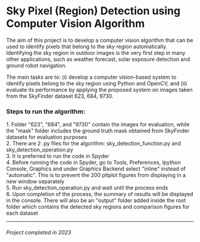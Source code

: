 # Sky Pixel (Region) Detection using Computer Vision Algorithm
The aim of this project is to develop a computer vision algorithm that can be used to identify pixels that belong to the sky region automatically. Identifying the sky region in outdoor images is the very first step in many other applications, such as weather forecast, solar exposure detection and ground robot navigation.

The main tasks are to: 
(i) develop a computer vision-based system to identify pixels belong to the sky region using Python and OpenCV, and 
(ii) evaluate its performance by applying the proposed system on images taken from the SkyFinder dataset 623, 684, 9730.


<h3>Steps to run the algorithm:</h3>
1. Folder "623", "684", and "9730" contain the images for evaluation, while the "mask" folder includes the ground truth mask obtained from SkyFinder datasets for evaluation purposes <br>
2. There are 2 .py files for the algorithm: sky_detection_function.py and sky_detection_operation.py <br>
3. It is preferred to run the code in Spyder <br>
4. Before running the code in Spyder, go to Tools, Preferences, Ipython Console, Graphics and under Graphics Backend select "inline" instead of "automatic". This is to prevent the 200 pltplot figures from displaying in a new window separately <br>
5. Run sky_detection_operation.py and wait until the process ends <br>
6. Upon completion of the process, the summary of results will be displayed in the console. There will also be an "output" folder added inside the root folder which contains the detected sky regions and comparison figures for each dataset <br>

<hr>
<h6>Project completed in 2023</h6>
